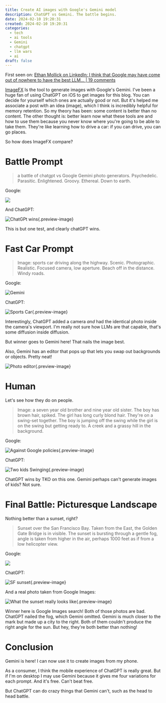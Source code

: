 ```yaml
---
title: Create AI images with Google's Gemini model
description: ChatGPT vs Gemini. The battle begins.
date: 2024-02-10 19:20:31
created: 2024-02-10 19:20:31
categories:
  - tech
  - ai tools
  - Gemini
  - chatgpt
  - llm wars
  - ai
draft: false
---
```

First seen on: [Ethan Mollick on LinkedIn: I think that Google may have come out of nowhere to have the best LLM… | 19 comments](https://www.linkedin.com/posts/emollick_i-think-that-google-may-have-come-out-of-ugcPost-7162219043054170112-73pn?utm_source=share&utm_medium=member_ios)

[ImageFX](https://aitestkitchen.withgoogle.com/tools/image-fx#) Is the tool to generate images with Google's Gemini. I've been a huge fan of using ChatGPT on iOS to get images for this blog. You can decide for yourself which ones are actually good or not. But it's helped me associate a post with an idea (image), which I think is incredibly helpful for memory retention. So my theory has been: some content is better than no content. The other thought is: better learn now what these tools are and how to use them because you never know where you're going to be able to take them. They're like learning how to drive a car: if you can drive, you can go places. 

So how does ImageFX compare? 


# Battle Prompt

> a battle of chatgpt vs Google Gemini photo generators. Psychedelic. Parasitic. Enlightened. Groovy. Ethereal. Down to earth.

Google:

![](../img/google%20Vs%20chatgpt.png)

And ChatGPT:

![ChatGPt wins](../img/dalle-battle-chatgpt-vs-gemini.jpeg){.preview-image}

This is but one test, and clearly chatGPT wins. 

# Fast Car Prompt

> Image: sports car driving along the highway. Scenic. Photographic. Realistic. Focused camera, low aperture. Beach off in the distance. Windy roads.

Google:

![Gemini](../img/Pasted%20image%2020240210194755.png)

ChatGPT:

![Sports Car](../img/dalle-sports-car.jpeg){.preview-image}

Interestingly, ChatGPT added a camera *and* had the identical photo inside the camera's viewport. I'm really not sure how LLMs are that capable, that's some diffusion inside diffusion. 

But winner goes to Gemini here! That nails the image best. 

Also, Gemini has an editor that pops up that lets you swap out backgrounds or objects. Pretty neat!

![Photo editor](../img/screenshot-gemini-editor.jpeg){.preview-image}

# Human

Let's see how they do on people. 

> Image: a seven year old brother and nine year old sister. The boy has brown hair, spiked. The girl has long curly blond hair. They're on a swing-set together. The boy is jumping off the swing while the girl is on the swing but getting ready to. A creek and a grassy hill in the background. 


Google:

![Against Google policies](../img/screenshot-google-against-policies.jpeg){.preview-image}


ChatGPT:

![Two kids Swinging](../img/dalle-two-kids-swinging.jpeg){.preview-image}

ChatGPT wins by TKO on this one. Gemini perhaps can't generate images of kids? Not sure. 

# Final Battle: Picturesque Landscape

Nothing better than a sunset, right?

> Sunset over the San Francisco Bay. Taken from the East, the Golden Gate Bridge is in visible. The sunset is bursting through a gentle fog, angle is taken from higher in the air, perhaps 1000 feet as if from a low helicopter view. 

Google:

![](../img/Pasted%20image%2020240210200221.png)


ChatGPT:

![SF sunset](../img/dalle-sf-sunset.jpeg){.preview-image}


And a real photo taken from Google Images:

![What the sunset really looks like](../img/screenshot-get-your-guide-real-photo.jpeg){.preview-image}

Winner here is Google Images search! Both of those photos are bad. ChatGPT nailed the fog, which Gemini omitted. Gemini is much closer to the mark but made up a city to the right. Both of them couldn't produce the right angle for the sun. But hey, they're both better than nothing!

# Conclusion

Gemini is here! I can now use it to create images from my phone. 

As a consumer, I think the mobile experience of ChatGPT is really great. But if I'm on desktop I may use Gemini because it gives me four variations for each prompt. And it's free. Can't beat free. 

But ChatGPT can do crazy things that Gemini can't, such as the head to head battle. 

